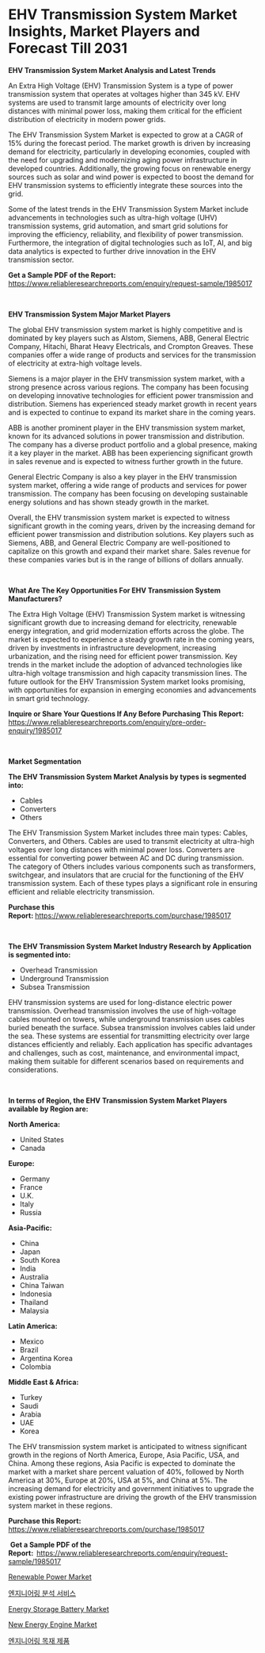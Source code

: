 <p><h1>EHV Transmission System Market Insights, Market Players and Forecast Till 2031</h1></p><p><strong>EHV Transmission System Market Analysis and Latest Trends</strong></p>
<p><p>An Extra High Voltage (EHV) Transmission System is a type of power transmission system that operates at voltages higher than 345 kV. EHV systems are used to transmit large amounts of electricity over long distances with minimal power loss, making them critical for the efficient distribution of electricity in modern power grids.</p><p>The EHV Transmission System Market is expected to grow at a CAGR of 15% during the forecast period. The market growth is driven by increasing demand for electricity, particularly in developing economies, coupled with the need for upgrading and modernizing aging power infrastructure in developed countries. Additionally, the growing focus on renewable energy sources such as solar and wind power is expected to boost the demand for EHV transmission systems to efficiently integrate these sources into the grid.</p><p>Some of the latest trends in the EHV Transmission System Market include advancements in technologies such as ultra-high voltage (UHV) transmission systems, grid automation, and smart grid solutions for improving the efficiency, reliability, and flexibility of power transmission. Furthermore, the integration of digital technologies such as IoT, AI, and big data analytics is expected to further drive innovation in the EHV transmission sector.</p></p>
<p><strong>Get a Sample PDF of the Report:&nbsp;</strong> <a href="https://www.reliableresearchreports.com/enquiry/request-sample/1985017">https://www.reliableresearchreports.com/enquiry/request-sample/1985017</a></p>
<p>&nbsp;</p>
<p><strong>EHV Transmission System Major Market Players</strong></p>
<p><p>The global EHV transmission system market is highly competitive and is dominated by key players such as Alstom, Siemens, ABB, General Electric Company, Hitachi, Bharat Heavy Electricals, and Crompton Greaves. These companies offer a wide range of products and services for the transmission of electricity at extra-high voltage levels.</p><p>Siemens is a major player in the EHV transmission system market, with a strong presence across various regions. The company has been focusing on developing innovative technologies for efficient power transmission and distribution. Siemens has experienced steady market growth in recent years and is expected to continue to expand its market share in the coming years.</p><p>ABB is another prominent player in the EHV transmission system market, known for its advanced solutions in power transmission and distribution. The company has a diverse product portfolio and a global presence, making it a key player in the market. ABB has been experiencing significant growth in sales revenue and is expected to witness further growth in the future.</p><p>General Electric Company is also a key player in the EHV transmission system market, offering a wide range of products and services for power transmission. The company has been focusing on developing sustainable energy solutions and has shown steady growth in the market.</p><p>Overall, the EHV transmission system market is expected to witness significant growth in the coming years, driven by the increasing demand for efficient power transmission and distribution solutions. Key players such as Siemens, ABB, and General Electric Company are well-positioned to capitalize on this growth and expand their market share. Sales revenue for these companies varies but is in the range of billions of dollars annually.</p></p>
<p>&nbsp;</p>
<p><strong>What Are The Key Opportunities For EHV Transmission System Manufacturers?</strong></p>
<p><p>The Extra High Voltage (EHV) Transmission System market is witnessing significant growth due to increasing demand for electricity, renewable energy integration, and grid modernization efforts across the globe. The market is expected to experience a steady growth rate in the coming years, driven by investments in infrastructure development, increasing urbanization, and the rising need for efficient power transmission. Key trends in the market include the adoption of advanced technologies like ultra-high voltage transmission and high capacity transmission lines. The future outlook for the EHV Transmission System market looks promising, with opportunities for expansion in emerging economies and advancements in smart grid technology.</p></p>
<p><strong>Inquire or Share Your Questions If Any Before Purchasing This Report:</strong> <a href="https://www.reliableresearchreports.com/enquiry/pre-order-enquiry/1985017">https://www.reliableresearchreports.com/enquiry/pre-order-enquiry/1985017</a></p>
<p>&nbsp;</p>
<p><strong>Market Segmentation</strong></p>
<p><strong>The EHV Transmission System Market Analysis by types is segmented into:</strong></p>
<p><ul><li>Cables</li><li>Converters</li><li>Others</li></ul></p>
<p><p>The EHV Transmission System Market includes three main types: Cables, Converters, and Others. Cables are used to transmit electricity at ultra-high voltages over long distances with minimal power loss. Converters are essential for converting power between AC and DC during transmission. The category of Others includes various components such as transformers, switchgear, and insulators that are crucial for the functioning of the EHV transmission system. Each of these types plays a significant role in ensuring efficient and reliable electricity transmission.</p></p>
<p><strong>Purchase this Report:&nbsp;</strong><a href="https://www.reliableresearchreports.com/purchase/1985017">https://www.reliableresearchreports.com/purchase/1985017</a></p>
<p>&nbsp;</p>
<p><strong>The EHV Transmission System Market Industry Research by Application is segmented into:</strong></p>
<p><ul><li>Overhead Transmission</li><li>Underground Transmission</li><li>Subsea Transmission</li></ul></p>
<p><p>EHV transmission systems are used for long-distance electric power transmission. Overhead transmission involves the use of high-voltage cables mounted on towers, while underground transmission uses cables buried beneath the surface. Subsea transmission involves cables laid under the sea. These systems are essential for transmitting electricity over large distances efficiently and reliably. Each application has specific advantages and challenges, such as cost, maintenance, and environmental impact, making them suitable for different scenarios based on requirements and considerations.</p></p>
<p>&nbsp;</p>
<p><strong>In terms of Region, the EHV Transmission System Market Players available by Region are:</strong></p>
<p>
    <p> <strong> North America: </strong>
        <ul>
            <li>United States</li>
            <li>Canada</li>
        </ul>
        </p> 
    <p> <strong> Europe: </strong>
        <ul>
            <li>Germany</li>
            <li>France</li>
            <li>U.K.</li>
            <li>Italy</li>
            <li>Russia</li>
        </ul>
        </p> 
    <p> <strong> Asia-Pacific: </strong>
        <ul>
            <li>China</li>
            <li>Japan</li>
            <li>South Korea</li>
            <li>India</li>
            <li>Australia</li>
            <li>China Taiwan</li>
            <li>Indonesia</li>
            <li>Thailand</li>
            <li>Malaysia</li>
        </ul>
        </p> 
    <p> <strong> Latin America: </strong>
        <ul>
            <li>Mexico</li>
            <li>Brazil</li>
            <li>Argentina Korea</li>
            <li>Colombia</li>
        </ul>
        </p> 
    <p> <strong> Middle East & Africa: </strong>
        <ul>
            <li>Turkey</li>
            <li>Saudi</li>
            <li>Arabia</li>
            <li>UAE</li>
            <li>Korea</li>
        </ul>
    </p>
    </p>
<p><p>The EHV transmission system market is anticipated to witness significant growth in the regions of North America, Europe, Asia Pacific, USA, and China. Among these regions, Asia Pacific is expected to dominate the market with a market share percent valuation of 40%, followed by North America at 30%, Europe at 20%, USA at 5%, and China at 5%. The increasing demand for electricity and government initiatives to upgrade the existing power infrastructure are driving the growth of the EHV transmission system market in these regions.</p></p>
<p><strong>Purchase this Report: </strong><a href="https://www.reliableresearchreports.com/purchase/1985017">https://www.reliableresearchreports.com/purchase/1985017</a></p>
<p>&nbsp;<strong>Get a Sample PDF of the Report:&nbsp;&nbsp;</strong><a href="https://www.reliableresearchreports.com/enquiry/request-sample/1985017">https://www.reliableresearchreports.com/enquiry/request-sample/1985017</a></p>
<p><strong></strong></p>
<p><p><a href="https://github.com/beatblasta/Market-Research-Report-List-2/blob/main/renewable-power-market.md">Renewable Power Market</a></p><p><a href="https://github.com/darrellockm3ytan895656/Market-Research-Report-List-1/blob/main/740982215012.md">엔지니어링 분석 서비스</a></p><p><a href="https://github.com/shotows/Market-Research-Report-List-2/blob/main/energy-storage-battery-market.md">Energy Storage Battery Market</a></p><p><a href="https://issuu.com/reportprime-2/docs/new-energy-engine-market-size-2030.pptx">New Energy Engine Market</a></p><p><a href="https://github.com/Penelolack456456/Market-Research-Report-List-1/blob/main/342784315011.md">엔지니어링 목재 제품</a></p></p>